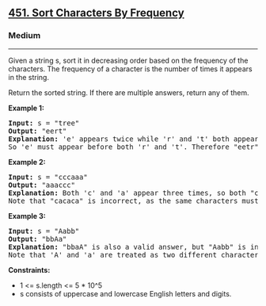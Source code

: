 <h2><a href="https://leetcode.com/problems/sort-characters-by-frequency">451. Sort Characters By Frequency</a></h2>
<h3>Medium</h3>
<hr>
<p>Given a string s, sort it in decreasing order based on the frequency of the characters. The frequency of a character is the number of times it appears in the string.</p>
<p>Return the sorted string. If there are multiple answers, return any of them.</p>
<p><strong>Example 1:</strong></p>
<pre>
<strong>Input:</strong> s = "tree"
<strong>Output:</strong> "eert"
<strong>Explanation:</strong> 'e' appears twice while 'r' and 't' both appear once.
So 'e' must appear before both 'r' and 't'. Therefore "eetr" is also a valid answer.
</pre>
<p><strong>Example 2:</strong></p>
<pre>
<strong>Input:</strong> s = "cccaaa"
<strong>Output:</strong> "aaaccc"
<strong>Explanation:</strong> Both 'c' and 'a' appear three times, so both "cccaaa" and "aaaccc" are valid answers.
Note that "cacaca" is incorrect, as the same characters must be together.
</pre>
<p><strong>Example 3:</strong></p>
<pre>
<strong>Input:</strong> s = "Aabb"
<strong>Output:</strong> "bbAa"
<strong>Explanation:</strong> "bbaA" is also a valid answer, but "Aabb" is incorrect.
Note that 'A' and 'a' are treated as two different characters.
</pre>
<p><strong>Constraints:</strong></p>
<ul>
<li>1 <= s.length <= 5 * 10^5</li>
<li>s consists of uppercase and lowercase English letters and digits.</li>
</ul>
